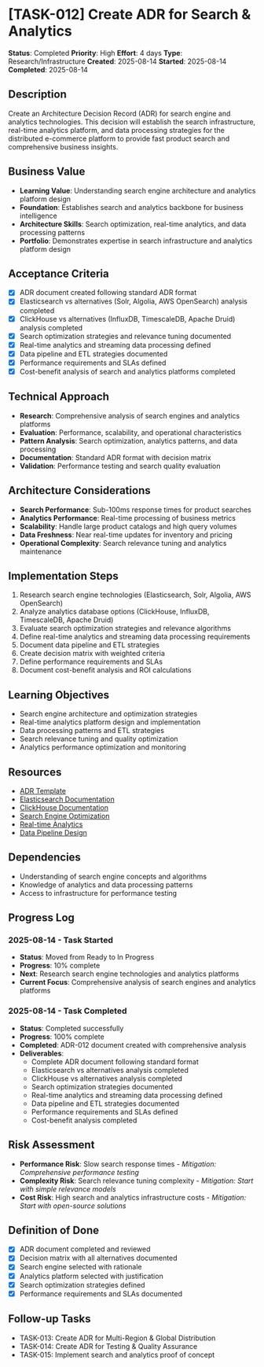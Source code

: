 # [TASK-012] Create ADR for Search & Analytics

**Status**: Completed
**Priority**: High
**Effort**: 4 days
**Type**: Research/Infrastructure
**Created**: 2025-08-14
**Started**: 2025-08-14
**Completed**: 2025-08-14

## Description
Create an Architecture Decision Record (ADR) for search engine and analytics technologies. This decision will establish the search infrastructure, real-time analytics platform, and data processing strategies for the distributed e-commerce platform to provide fast product search and comprehensive business insights.

## Business Value
- **Learning Value**: Understanding search engine architecture and analytics platform design
- **Foundation**: Establishes search and analytics backbone for business intelligence
- **Architecture Skills**: Search optimization, real-time analytics, and data processing patterns
- **Portfolio**: Demonstrates expertise in search infrastructure and analytics platform design

## Acceptance Criteria
- [x] ADR document created following standard ADR format
- [x] Elasticsearch vs alternatives (Solr, Algolia, AWS OpenSearch) analysis completed
- [x] ClickHouse vs alternatives (InfluxDB, TimescaleDB, Apache Druid) analysis completed
- [x] Search optimization strategies and relevance tuning documented
- [x] Real-time analytics and streaming data processing defined
- [x] Data pipeline and ETL strategies documented
- [x] Performance requirements and SLAs defined
- [x] Cost-benefit analysis of search and analytics platforms completed

## Technical Approach
- **Research**: Comprehensive analysis of search engines and analytics platforms
- **Evaluation**: Performance, scalability, and operational characteristics
- **Pattern Analysis**: Search optimization, analytics patterns, and data processing
- **Documentation**: Standard ADR format with decision matrix
- **Validation**: Performance testing and search quality evaluation

## Architecture Considerations
- **Search Performance**: Sub-100ms response times for product searches
- **Analytics Performance**: Real-time processing of business metrics
- **Scalability**: Handle large product catalogs and high query volumes
- **Data Freshness**: Near real-time updates for inventory and pricing
- **Operational Complexity**: Search relevance tuning and analytics maintenance

## Implementation Steps
1. Research search engine technologies (Elasticsearch, Solr, Algolia, AWS OpenSearch)
2. Analyze analytics database options (ClickHouse, InfluxDB, TimescaleDB, Apache Druid)
3. Evaluate search optimization strategies and relevance algorithms
4. Define real-time analytics and streaming data processing requirements
5. Document data pipeline and ETL strategies
6. Create decision matrix with weighted criteria
7. Define performance requirements and SLAs
8. Document cost-benefit analysis and ROI calculations

## Learning Objectives
- Search engine architecture and optimization strategies
- Real-time analytics platform design and implementation
- Data processing patterns and ETL strategies
- Search relevance tuning and quality optimization
- Analytics performance optimization and monitoring

## Resources
- [ADR Template](../../architecture/decisions/)
- [Elasticsearch Documentation](https://www.elastic.co/guide/index.html)
- [ClickHouse Documentation](https://clickhouse.com/docs/)
- [Search Engine Optimization](https://www.elastic.co/guide/en/elasticsearch/guide/current/relevance-intro.html)
- [Real-time Analytics](https://www.oreilly.com/library/view/streaming-systems/9781491983867/)
- [Data Pipeline Design](https://martinfowler.com/articles/data-mesh-principles.html)

## Dependencies
- Understanding of search engine concepts and algorithms
- Knowledge of analytics and data processing patterns
- Access to infrastructure for performance testing

## Progress Log

### 2025-08-14 - Task Started
- **Status**: Moved from Ready to In Progress
- **Progress**: 10% complete
- **Next**: Research search engine technologies and analytics platforms
- **Current Focus**: Comprehensive analysis of search engines and analytics platforms

### 2025-08-14 - Task Completed
- **Status**: Completed successfully
- **Progress**: 100% complete
- **Completed**: ADR-012 document created with comprehensive analysis
- **Deliverables**: 
  - Complete ADR document following standard format
  - Elasticsearch vs alternatives analysis completed
  - ClickHouse vs alternatives analysis completed
  - Search optimization strategies documented
  - Real-time analytics and streaming data processing defined
  - Data pipeline and ETL strategies documented
  - Performance requirements and SLAs defined
  - Cost-benefit analysis completed

## Risk Assessment
- **Performance Risk**: Slow search response times - *Mitigation: Comprehensive performance testing*
- **Complexity Risk**: Search relevance tuning complexity - *Mitigation: Start with simple relevance models*
- **Cost Risk**: High search and analytics infrastructure costs - *Mitigation: Start with open-source solutions*

## Definition of Done
- [x] ADR document completed and reviewed
- [x] Decision matrix with all alternatives documented
- [x] Search engine selected with rationale
- [x] Analytics platform selected with justification
- [x] Search optimization strategies defined
- [x] Performance requirements and SLAs documented

## Follow-up Tasks
- TASK-013: Create ADR for Multi-Region & Global Distribution
- TASK-014: Create ADR for Testing & Quality Assurance
- TASK-015: Implement search and analytics proof of concept
